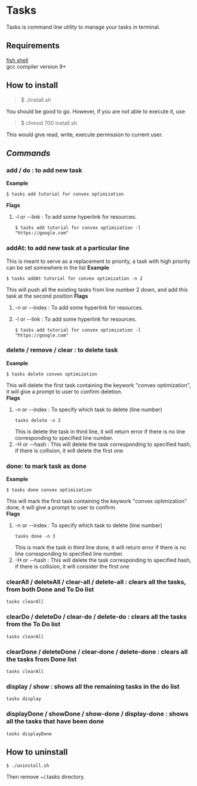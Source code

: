 # Tasks
Tasks is command line utility to manage your tasks in terminal.

## Requirements
[fish shell](https://fishshell.com/)        
gcc compiler version 9+

## How to install
> $ ./install.sh  <br/>

You should be good to go. However, if you are not able to execute it, use       

> $ chmod 700 install.sh  <br/>
 
This would give read, write, execute permission to current user.

## *Commands*
### **add / do : to add new task**
**Example**     
```fish
$ tasks add tutorial for convex optimization
```
**Flags**       
1. -l or --link : To add some hyperlink for resources.          
    ```fish
    $ tasks add tutorial for convex optimization -l "https://google.com"
    ```      
### **addAt: to add new task at a particular line**
This is meant to serve as a replacement to priority, a task with high priority can be set somewhere in the list
**Example**     
```fish
$ tasks addAt tutorial for convex optimization -n 2
```
This will push all the existing tasks from line number 2 down, and add this task at the second position
**Flags**       
1. -n or --index : To add some hyperlink for resources.          

3. -l or --link : To add some hyperlink for resources.          
    ```fish
    $ tasks add tutorial for convex optimization -l "https://google.com"
    ```      

### **delete / remove / clear : to delete task**
**Example**         
```fish
$ tasks delete convex optimization
```         
This will delete the first task containing the keywork "convex optimization", it will give a prompt to user to confirm deletion.    
**Flags** 
1. -n or --index : To specify which task to delete (line number)        
   ```fish
   tasks delete -n 3
   ```     
   This is delete the task in third line, it will return error if there is no line corresponding to specified line number.     
2. -H or --hash : This will delete the task corresponding to specified hash, if there is collision, it will delete the first one

### **done: to mark task as done**
**Example**         
```fish
$ tasks done convex optimization
```         
This will mark the first task containing the keywork "convex optimization" done, it will give a prompt to user to confirm.    
**Flags** 
1. -n or --index : To specify which task to delete (line number)        
   ```fish
   tasks done -n 3
   ```     
   This is mark the task in third line done, it will return error if there is no line corresponding to specified line number.     
2. -H or --hash : This will delete the task corresponding to specified hash, if there is collision, it will consider the first one

### clearAll / deleteAll / clear-all / delete-all : clears all the tasks, from both Done and To Do list
```fish
tasks clearAll
```
### clearDo / deleteDo / clear-do / delete-do : clears all the tasks from the To Do list
```fish
tasks clearAll
```
### clearDone / deleteDone / clear-done / delete-done : clears all the tasks from Done list
```fish
tasks clearAll
```
### display / show : shows all the remaining tasks in the do list
```fish
tasks display
```
### displayDone / showDone / show-done / display-done : shows all the tasks that have been done
```fish
tasks displayDone
```

## How to uninstall
```fish
$ ./uninstall.sh
```
Then remove ~/.tasks directory.